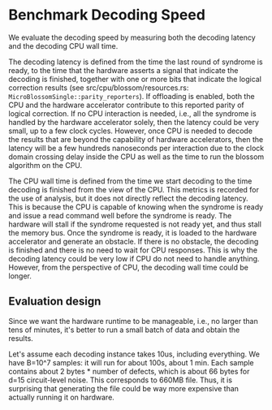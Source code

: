 # Benchmark Decoding Speed

We evaluate the decoding speed by measuring both the decoding latency and the decoding CPU wall time.

The decoding latency is defined from the time the last round of syndrome is ready, to the time that the hardware
asserts a signal that indicate the decoding is finished, together with one or more bits that indicate the logical 
correction results (see src/cpu/blossom/resources.rs: `MicroBlossomSingle::parity_reporters`).
If offloading is enabled, both the CPU and the hardware accelerator contribute to this reported parity of logical
correction.
If no CPU interaction is needed, i.e., all the syndrome is handled by the hardware accelerator solely,
then the latency could be very small, up to a few clock cycles.
However, once CPU is needed to decode the results that are beyond the capability of hardware accelerators, then
the latency will be a few hundreds nanoseconds per interaction due to the clock domain crossing delay inside the CPU
as well as the time to run the blossom algorithm on the CPU.

The CPU wall time is defined from the time we start decoding to the time decoding is finished from the view of the CPU.
This metrics is recorded for the use of analysis, but it does not directly reflect the decoding latency.
This is because the CPU is capable of knowing when the syndrome is ready and issue a read command well before the syndrome
is ready.
The hardware will stall if the syndrome requested is not ready yet, and thus stall the memory bus.
Once the syndrome is ready, it is loaded to the hardware accelerator and generate an obstacle.
If there is no obstacle, the decoding is finished and there is no need to wait for CPU responses.
This is why the decoding latency could be very low if CPU do not need to handle anything.
However, from the perspective of CPU, the decoding wall time could be longer.


## Evaluation design

Since we want the hardware runtime to be manageable, i.e., no larger than tens of minutes, it's better to run
a small batch of data and obtain the results.

Let's assume each decoding instance takes 10us, including everything.
We have B=10^7 samples: it will run for about 100s, about 1 min.
Each sample contains about 2 bytes * number of defects, which is about 66 bytes for d=15 circuit-level noise.
This corresponds to 660MB file.
Thus, it is surprising that generating the file could be way more expensive than actually running it on hardware.
